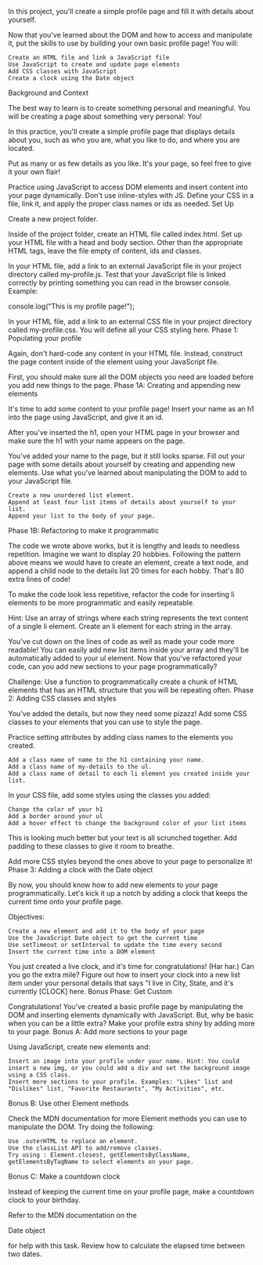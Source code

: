 In this project, you'll create a simple profile page and fill it with details about yourself.

Now that you've learned about the DOM and how to access and manipulate it, put the skills to use by building your own basic profile page! You will:

    Create an HTML file and link a JavaScript file
    Use JavaScript to create and update page elements
    Add CSS classes with JavaScript
    Create a clock using the Date object

Background and Context

The best way to learn is to create something personal and meaningful. You will be creating a page about something very personal: You!

In this practice, you'll create a simple profile page that displays details about you, such as who you are, what you like to do, and where you are located.

Put as many or as few details as you like. It's your page, so feel free to give it your own flair!

Practice using JavaScript to access DOM elements and insert content into your page dynamically. Don't use inline-styles with JS. Define your CSS in a file, link it, and apply the proper class names or ids as needed.
Set Up

Create a new project folder.

Inside of the project folder, create an HTML file called index.html. Set up your HTML file with a head and body section. Other than the appropriate HTML tags, leave the file empty of content, ids and classes.

In your HTML file, add a link to an external JavaScript file in your project directory called my-profile.js. Test that your JavaScript file is linked correctly by printing something you can read in the browser console. Example:

console.log("This is my profile page!");

In your HTML file, add a link to an external CSS file in your project directory called my-profile.css. You will define all your CSS styling here.
Phase 1: Populating your profile

Again, don't hard-code any content in your HTML file. Instead, construct the page content inside of the <body> element using your JavaScript file.

First, you should make sure all the DOM objects you need are loaded before you add new things to the page.
Phase 1A: Creating and appending new elements

It's time to add some content to your profile page! Insert your name as an h1 into the page using JavaScript, and give it an id.

After you've inserted the h1, open your HTML page in your browser and make sure the h1 with your name appears on the page.

You've added your name to the page, but it still looks sparse. Fill out your page with some details about yourself by creating and appending new elements. Use what you've learned about manipulating the DOM to add to your JavaScript file.

    Create a new unordered list element.
    Append at least four list items of details about yourself to your list.
    Append your list to the body of your page.

Phase 1B: Refactoring to make it programmatic

The code we wrote above works, but it is lengthy and leads to needless repetition. Imagine we want to display 20 hobbies. Following the pattern above means we would have to create an element, create a text node, and append a child node to the details list 20 times for each hobby. That's 80 extra lines of code!

To make the code look less repetitive, refactor the code for inserting li elements to be more programmatic and easily repeatable.

Hint: Use an array of strings where each string represents the text content of a single li element. Create an li element for each string in the array.

You've cut down on the lines of code as well as made your code more readable! You can easily add new list items inside your array and they'll be automatically added to your ul element. Now that you've refactored your code, can you add new sections to your page programmatically?

Challenge: Use a function to programmatically create a chunk of HTML elements that has an HTML structure that you will be repeating often.
Phase 2: Adding CSS classes and styles

You've added the details, but now they need some pizazz! Add some CSS classes to your elements that you can use to style the page.

Practice setting attributes by adding class names to the elements you created.

    Add a class name of name to the h1 containing your name.
    Add a class name of my-details to the ul.
    Add a class name of detail to each li element you created inside your list.

In your CSS file, add some styles using the classes you added:

    Change the color of your h1
    Add a border around your ul
    Add a hover effect to change the background color of your list items

This is looking much better but your text is all scrunched together. Add padding to these classes to give it room to breathe.

Add more CSS styles beyond the ones above to your page to personalize it!
Phase 3: Adding a clock with the Date object

By now, you should know how to add new elements to your page programmatically. Let's kick it up a notch by adding a clock that keeps the current time onto your profile page.

Objectives:

    Create a new element and add it to the body of your page
    Use the JavaScript Date object to get the current time
    Use setTimeout or setInterval to update the time every second
    Insert the current time into a DOM element

You just created a live clock, and it's time for congratulations! (Har har.) Can you go the extra mile? Figure out how to insert your clock into a new list item under your personal details that says "I live in City, State, and it's currently [CLOCK] here.
Bonus Phase: Get Custom

Congratulations! You've created a basic profile page by manipulating the DOM and inserting elements dynamically with JavaScript. But, why be basic when you can be a little extra? Make your profile extra shiny by adding more to your page.
Bonus A: Add more sections to your page

Using JavaScript, create new elements and:

    Insert an image into your profile under your name. Hint: You could insert a new img, or you could add a div and set the background image using a CSS class.
    Insert more sections to your profile. Examples: "Likes" list and "Dislikes" list, "Favorite Restaurants", "My Activities", etc.

Bonus B: Use other Element methods

Check the MDN documentation for more Element methods you can use to manipulate the DOM. Try doing the following:

    Use .outerHTML to replace an element.
    Use the classList API to add/remove classes.
    Try using : Element.closest, getElementsByClassName, getElementsByTagName to select elements on your page.

Bonus C: Make a countdown clock

Instead of keeping the current time on your profile page, make a countdown clock to your birthday.

Refer to the MDN documentation on the

Date object

for help with this task. Review how to calculate the elapsed time between two dates.
